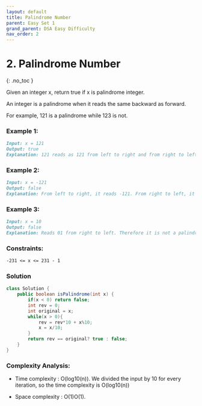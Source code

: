 ```yaml
---
layout: default
title: Palindrome Number
parent: Easy Set 1
grand_parent: DSA Easy Difficulty
nav_order: 2
---
```


# 2. Palindrome Number
{: .no_toc }

Given an integer x, return true if x is palindrome integer.

An integer is a palindrome when it reads the same backward as forward.

For example, 121 is a palindrome while 123 is not.


### Example 1:
```markdown
Input: x = 121
Output: true
Explanation: 121 reads as 121 from left to right and from right to left.
```

### Example 2:
```markdown
Input: x = -121
Output: false
Explanation: From left to right, it reads -121. From right to left, it becomes 121-. Therefore it is not a palindrome.
```
### Example 3:
```markdown
Input: x = 10
Output: false
Explanation: Reads 01 from right to left. Therefore it is not a palindrome.
```

### Constraints:
```markdown
-231 <= x <= 231 - 1
```
### Solution
```java
class Solution {
    public boolean isPalindrome(int x) {
        if(x < 0) return false;
        int rev = 0;
        int original = x;
        while(x > 0){
            rev = rev*10 + x%10;
            x = x/10;
        }
        return rev == original? true : false;
    }
}
```
### Complexity Analysis:

* Time complexity : O(log10(n)). We divided the input by 10 for every iteration, so the time complexity is O(log10(n))

* Space complexity : O(1)O(1).